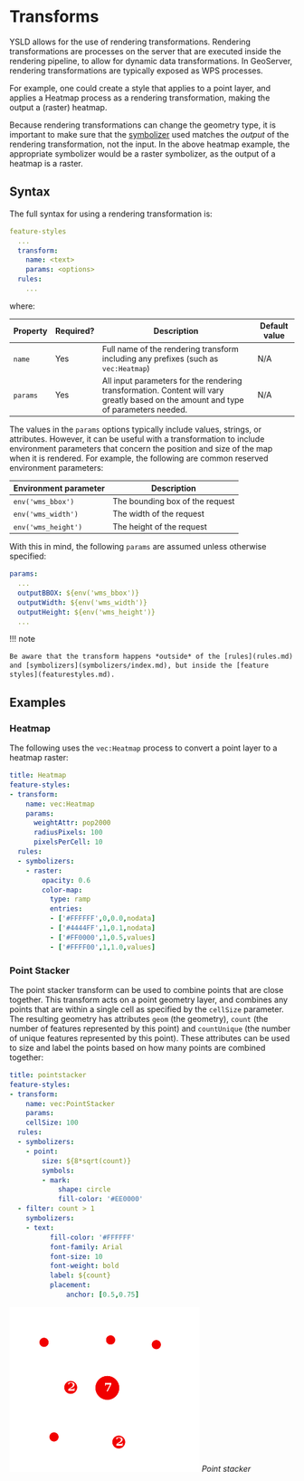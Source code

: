 # Transforms

YSLD allows for the use of rendering transformations. Rendering transformations are processes on the server that are executed inside the rendering pipeline, to allow for dynamic data transformations. In GeoServer, rendering transformations are typically exposed as WPS processes.

For example, one could create a style that applies to a point layer, and applies a Heatmap process as a rendering transformation, making the output a (raster) heatmap.

Because rendering transformations can change the geometry type, it is important to make sure that the [symbolizer](symbolizers/index.md) used matches the *output* of the rendering transformation, not the input. In the above heatmap example, the appropriate symbolizer would be a raster symbolizer, as the output of a heatmap is a raster.

## Syntax

The full syntax for using a rendering transformation is:

``` yaml
feature-styles
  ...
  transform:
    name: <text>
    params: <options>
  rules:
    ...
```

where:

| Property | Required? | Description                                                                                                                         | Default value |
|----------|-----------|-------------------------------------------------------------------------------------------------------------------------------------|---------------|
| `name`   | Yes       | Full name of the rendering transform including any prefixes (such as `vec:Heatmap`)                                                 | N/A           |
| `params` | Yes       | All input parameters for the rendering transformation. Content will vary greatly based on the amount and type of parameters needed. | N/A           |

The values in the `params` options typically include values, strings, or attributes. However, it can be useful with a transformation to include environment parameters that concern the position and size of the map when it is rendered. For example, the following are common reserved environment parameters:

| Environment parameter | Description                     |
|-----------------------|---------------------------------|
| `env('wms_bbox')`     | The bounding box of the request |
| `env('wms_width')`    | The width of the request        |
| `env('wms_height')`   | The height of the request       |

With this in mind, the following `params` are assumed unless otherwise specified:

``` yaml
params:
  ...
  outputBBOX: ${env('wms_bbox')}
  outputWidth: ${env('wms_width')}
  outputHeight: ${env('wms_height')}
  ...
```

!!! note

    Be aware that the transform happens *outside* of the [rules](rules.md) and [symbolizers](symbolizers/index.md), but inside the [feature styles](featurestyles.md).

## Examples

### Heatmap

The following uses the `vec:Heatmap` process to convert a point layer to a heatmap raster:

``` yaml
title: Heatmap
feature-styles:
- transform:
    name: vec:Heatmap
    params:
      weightAttr: pop2000
      radiusPixels: 100
      pixelsPerCell: 10
  rules:
  - symbolizers:
    - raster:
        opacity: 0.6
        color-map:
          type: ramp
          entries:
          - ['#FFFFFF',0,0.0,nodata]
          - ['#4444FF',1,0.1,nodata]
          - ['#FF0000',1,0.5,values]
          - ['#FFFF00',1,1.0,values]
```

### Point Stacker

The point stacker transform can be used to combine points that are close together. This transform acts on a point geometry layer, and combines any points that are within a single cell as specified by the `cellSize` parameter. The resulting geometry has attributes `geom` (the geometry), `count` (the number of features represented by this point) and `countUnique` (the number of unique features represented by this point). These attributes can be used to size and label the points based on how many points are combined together:

``` yaml
title: pointstacker
feature-styles:
- transform:
    name: vec:PointStacker
    params:
    cellSize: 100
  rules:
  - symbolizers:
    - point:
        size: ${8*sqrt(count)}
        symbols:
        - mark:
            shape: circle
            fill-color: '#EE0000'
  - filter: count > 1
    symbolizers:
    - text:
          fill-color: '#FFFFFF'
          font-family: Arial
          font-size: 10
          font-weight: bold
          label: ${count}
          placement:
              anchor: [0.5,0.75]
```

![](img/transforms_pointstacker.png)
*Point stacker*
